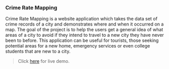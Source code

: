 ### Crime Rate Mapping

Crime Rate Mapping is a website application which takes the data set of crime records of a city and demonstrates where and when it occurred on a map. The goal of the project is to help the users get a general idea of what areas of a city to avoid if they intend to travel to a new city they have never been to before. This application can be useful for tourists, those seeking potential areas for a new home, emergency services or even college students that are new to a city.

> Click [here](https://cs426team31.github.io/crimemapping) for live demo.
